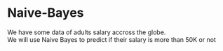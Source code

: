 # Naive-Bayes

We have some data of adults salary accross the globe.   
We will use Naive Bayes to predict if their salary is more than 50K or not
